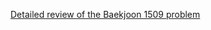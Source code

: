 [Detailed review of the Baekjoon 1509 problem](https://choicube84.github.io/study/2024/01/28/baekjoon_1509.html)
